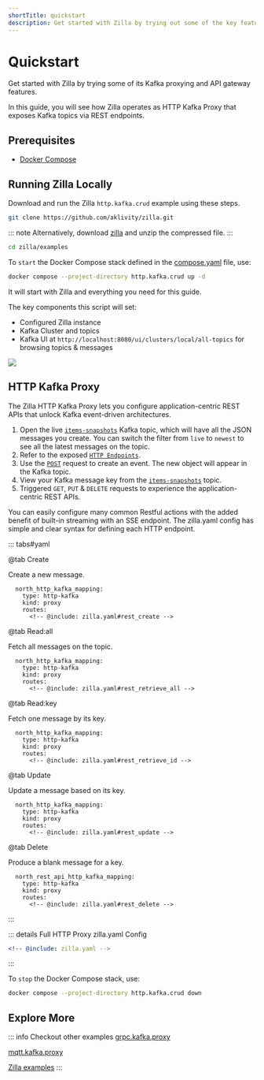 ```yaml
---
shortTitle: quickstart
description: Get started with Zilla by trying out some of the key features for yourself.
---
```


# Quickstart

Get started with Zilla by trying some of its Kafka proxying and API gateway features.

In this guide, you will see how Zilla operates as HTTP Kafka Proxy that exposes Kafka topics via REST endpoints.

## Prerequisites

- [Docker Compose](https://docs.docker.com/compose/gettingstarted/)

## Running Zilla Locally

Download and run the Zilla `http.kafka.crud` example using these steps.

```bash
git clone https://github.com/aklivity/zilla.git
```

::: note
Alternatively, download [zilla](https://github.com/aklivity/zilla/archive/refs/heads/develop.zip) and unzip the compressed file.
:::

```bash
cd zilla/examples
```

To `start` the Docker Compose stack defined in the [compose.yaml](https://github.com/aklivity/zilla/blob/develop/examples/http.kafka.crud/compose.yaml) file, use:

```bash
docker compose --project-directory http.kafka.crud up -d
```

It will start with Zilla and everything you need for this guide.

The key components this script will set:

- Configured Zilla instance
- Kafka Cluster and topics
- Kafka UI at `http://localhost:8080/ui/clusters/local/all-topics` for browsing topics & messages

![](demo.gif)

## HTTP Kafka Proxy

The Zilla HTTP Kafka Proxy lets you configure application-centric REST APIs that unlock Kafka event-driven architectures.

1. Open the live [`items-snapshots`](http://localhost:8080/ui/clusters/local/all-topics/items-snapshots/messages?limit=100&mode=TAILING) Kafka topic, which will have all the JSON messages you create. You can switch the filter from `live` to `newest` to see all the latest messages on the topic.
2. Refer to the exposed [`HTTP Endpoints`](https://github.com/aklivity/zilla/blob/develop/examples/http.kafka.crud/README.md#endpoints).
3. Use the [`POST`](https://github.com/aklivity/zilla/blob/develop/examples/http.kafka.crud/README.md#verify-behavior) request to create an event. The new object will appear in the Kafka topic.
4. View your Kafka message key from the [`items-snapshots`](http://localhost:8080/ui/clusters/local/all-topics/items-snapshots/messages) topic.
5. Triggered `GET`, `PUT` & `DELETE` requests to experience the application-centric REST APIs.

You can easily configure many common Restful actions with the added benefit of built-in streaming with an SSE endpoint. The zilla.yaml config has simple and clear syntax for defining each HTTP endpoint.

::: tabs#yaml

@tab Create

Create a new message.

```yaml{6,7,10,11}
  north_http_kafka_mapping:
    type: http-kafka
    kind: proxy
    routes:
      <!-- @include: zilla.yaml#rest_create -->
```

@tab Read:all

Fetch all messages on the topic.

```yaml{6,7,10,11}
  north_http_kafka_mapping:
    type: http-kafka
    kind: proxy
    routes:
      <!-- @include: zilla.yaml#rest_retrieve_all -->
```

@tab Read:key

Fetch one message by its key.

```yaml{6,7,10,11,13}
  north_http_kafka_mapping:
    type: http-kafka
    kind: proxy
    routes:
      <!-- @include: zilla.yaml#rest_retrieve_id -->
```

@tab Update

Update a message based on its key.

```yaml{6,7,10-12}
  north_http_kafka_mapping:
    type: http-kafka
    kind: proxy
    routes:
      <!-- @include: zilla.yaml#rest_update -->
```

@tab Delete

Produce a blank message for a key.

```yaml{6,7,10-12}
  north_rest_api_http_kafka_mapping:
    type: http-kafka
    kind: proxy
    routes:
      <!-- @include: zilla.yaml#rest_delete -->
```

:::

::: details Full HTTP Proxy zilla.yaml Config
```yaml
<!-- @include: zilla.yaml -->
```
:::

To `stop` the Docker Compose stack, use:

```bash
docker compose --project-directory http.kafka.crud down
```

## Explore More

::: info Checkout other examples
[grpc.kafka.proxy](https://github.com/aklivity/zilla/tree/develop/examples/grpc.kafka.proxy)

[mqtt.kafka.proxy](https://github.com/aklivity/zilla/tree/develop/examples/mqtt.kafka.proxy)

[Zilla examples](https://github.com/aklivity/zilla/tree/develop/examples)
:::

